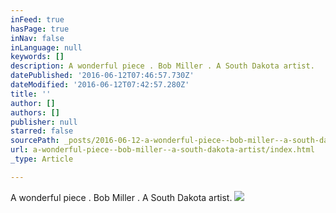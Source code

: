 ```yaml
---
inFeed: true
hasPage: true
inNav: false
inLanguage: null
keywords: []
description: A wonderful piece . Bob Miller . A South Dakota artist.
datePublished: '2016-06-12T07:46:57.730Z'
dateModified: '2016-06-12T07:42:57.280Z'
title: ''
author: []
authors: []
publisher: null
starred: false
sourcePath: _posts/2016-06-12-a-wonderful-piece--bob-miller--a-south-dakota-artist.md
url: a-wonderful-piece--bob-miller--a-south-dakota-artist/index.html
_type: Article

---
```

A wonderful piece . Bob Miller . A South Dakota artist.
![](https://the-grid-user-content.s3-us-west-2.amazonaws.com/8410c386-015b-461f-9c4a-cced461048d7.jpg)